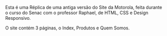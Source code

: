 Esta é uma Réplica de uma antiga versão do Site da Motorola, feita durante o curso do Senac com o professor Raphael, de HTML, CSS e Design Responsivo.

O site contém 3 páginas, o Index, Produtos e Quem Somos.